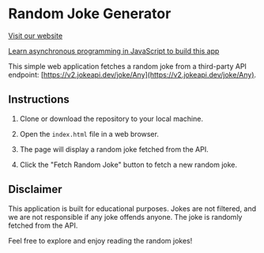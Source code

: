 # Random Joke Generator

[Visit our website](https://codingissimple.com)

[Learn asynchronous programming in JavaScript to build this app](https://codingissimple.com/how-to-return-response-from-an-asynchronous-call-in-javascript/)

This simple web application fetches a random joke from a third-party API endpoint: [https://v2.jokeapi.dev/joke/Any](https://v2.jokeapi.dev/joke/Any).

## Instructions

1. Clone or download the repository to your local machine.

2. Open the `index.html` file in a web browser.

3. The page will display a random joke fetched from the API.

4. Click the "Fetch Random Joke" button to fetch a new random joke.

## Disclaimer

This application is built for educational purposes. Jokes are not filtered, and we are not responsible if any joke offends anyone. The joke is randomly fetched from the API.

Feel free to explore and enjoy reading the random jokes!
